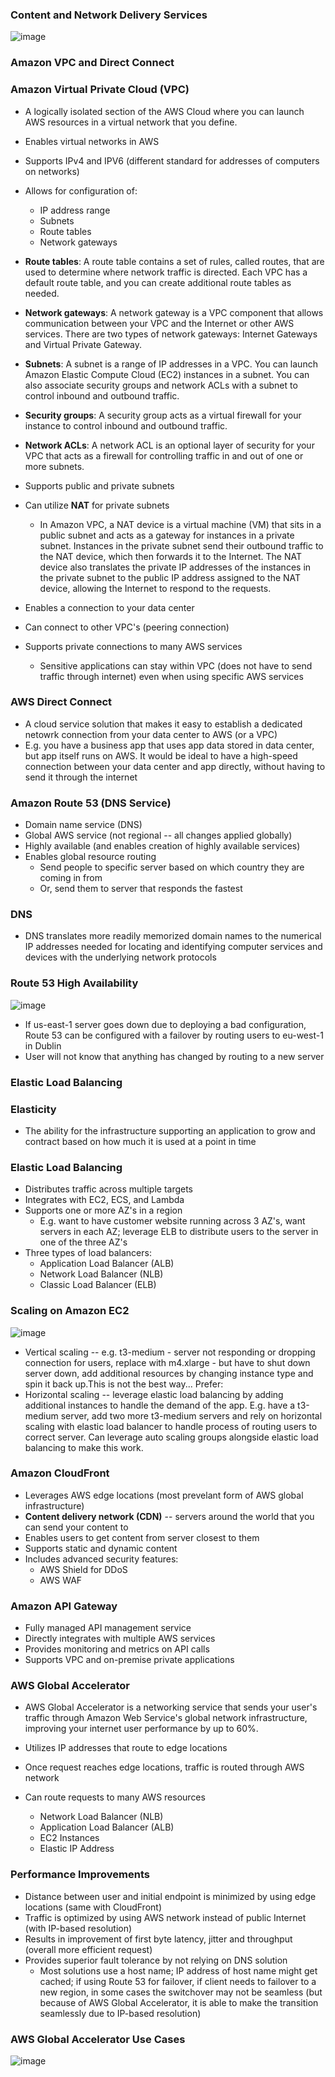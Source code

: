 ### Content and Network Delivery Services

![image](https://user-images.githubusercontent.com/114364831/212402391-a5015ac3-6aad-46dd-9f7a-ea519cdafc9f.png)

### Amazon VPC and Direct Connect

### Amazon Virtual Private Cloud (VPC)

* A logically isolated section of the AWS Cloud where you can launch AWS resources in a virtual network that you define.
* Enables virtual networks in AWS
* Supports IPv4 and IPV6 (different standard for addresses of computers on networks)
* Allows for configuration of:
  * IP address range
  * Subnets
  * Route tables
  * Network gateways

* **Route tables**: A route table contains a set of rules, called routes, that are used to determine where network traffic is directed. Each VPC has a default route table, and you can create additional route tables as needed.

* **Network gateways**: A network gateway is a VPC component that allows communication between your VPC and the Internet or other AWS services. There are two types of network gateways: Internet Gateways and Virtual Private Gateway.

* **Subnets**: A subnet is a range of IP addresses in a VPC. You can launch Amazon Elastic Compute Cloud (EC2) instances in a subnet. You can also associate security groups and network ACLs with a subnet to control inbound and outbound traffic.

* **Security groups**: A security group acts as a virtual firewall for your instance to control inbound and outbound traffic.

* **Network ACLs**: A network ACL is an optional layer of security for your VPC that acts as a firewall for controlling traffic in and out of one or more subnets.

* Supports public and private subnets
* Can utilize **NAT** for private subnets
  * In Amazon VPC, a NAT device is a virtual machine (VM) that sits in a public subnet and acts as a gateway for instances in a private subnet. Instances in the private subnet send their outbound traffic to the NAT device, which then forwards it to the Internet. The NAT device also translates the private IP addresses of the instances in the private subnet to the public IP address assigned to the NAT device, allowing the Internet to respond to the requests.
* Enables a connection to your data center
* Can connect to other VPC's (peering connection)
* Supports private connections to many AWS services
  * Sensitive applications can stay within VPC (does not have to send traffic through internet) even when using specific AWS services

### AWS Direct Connect

* A cloud service solution that makes it easy to establish a dedicated netowrk connection from your data center to AWS (or a VPC)
* E.g. you have a business app that uses app data stored in data center, but app itself runs on AWS. It would be ideal to have a high-speed connection between your data center and app directly, without having to send it through the internet

### Amazon Route 53 (DNS Service)

* Domain name service (DNS)
* Global AWS service (not regional -- all changes applied globally)
* Highly available (and enables creation of highly available services)
* Enables global resource routing
   * Send people to specific server based on which country they are coming in from
   * Or, send them to server that responds the fastest

### DNS

* DNS translates more readily memorized domain names to the numerical IP addresses needed for locating and identifying computer services and devices with the underlying network protocols

### Route 53 High Availability

![image](https://user-images.githubusercontent.com/114364831/212410761-152287ce-8e7f-402a-b9ec-718ba1213136.png)

- If us-east-1 server goes down due to deploying a bad configuration, Route 53 can be configured with a failover by routing users to eu-west-1 in Dublin
- User will not know that anything has changed by routing to a new server

### Elastic Load Balancing

### Elasticity

* The ability for the infrastructure supporting an application to grow and contract based on how much it is used at a point in time

### Elastic Load Balancing

* Distributes traffic across multiple targets
* Integrates with EC2, ECS, and Lambda
* Supports one or more AZ's in a region
  * E.g. want to have customer website running across 3 AZ's, want servers in each AZ; leverage ELB to distribute users to the server in one of the three AZ's
* Three types of load balancers:
  * Application Load Balancer (ALB)
  * Network Load Balancer (NLB)
  * Classic Load Balancer (ELB)

### Scaling on Amazon EC2

![image](https://user-images.githubusercontent.com/114364831/212412886-fed2a618-bd1d-49d6-85d5-ac1554f87500.png)

* Vertical scaling -- e.g. t3-medium - server not responding or dropping connection for users, replace with m4.xlarge - but have to shut down server down, add additional resources by changing instance type and spin it back up.This is not the best way... Prefer:
* Horizontal scaling -- leverage elastic load balancing by adding additional instances to handle the demand of the app. E.g. have a t3-medium server, add two more t3-medium servers and rely on horizontal scaling with elastic load balancer to handle process of routing users to correct server. Can leverage auto scaling groups alongside elastic load balancing to make this work.

### Amazon CloudFront

* Leverages AWS edge locations (most prevelant form of AWS global infrastructure)
* **Content delivery network (CDN)** -- servers around the world that you can send your content to
* Enables users to get content from server closest to them
* Supports static and dynamic content
* Includes advanced security features:
  * AWS Shield for DDoS
  * AWS WAF

### Amazon API Gateway

* Fully managed API management service
* Directly integrates with multiple AWS services
* Provides monitoring and metrics on API calls
* Supports VPC and on-premise private applications

### AWS Global Accelerator

* AWS Global Accelerator is a networking service that sends your user's traffic through Amazon Web Service's global network infrastructure, improving your internet user performance by up to 60%.

* Utilizes IP addresses that route to edge locations
* Once request reaches edge locations, traffic is routed through AWS network
* Can route requests to many AWS resources
  * Network Load Balancer (NLB)
  * Application Load Balancer (ALB)
  * EC2 Instances
  * Elastic IP Address
 
### Performance Improvements 
 
* Distance between user and initial endpoint is minimized by using edge locations (same with CloudFront)
* Traffic is optimized by using AWS network instead of public Internet (with IP-based resolution)
* Results in improvement of first byte latency, jitter and throughput (overall more efficient request)
* Provides superior fault tolerance by not relying on DNS solution
  * Most solutions use a host name; IP address of host name might get cached; if using Route 53 for failover, if client needs to failover to a new region, in some cases the switchover may not be seamless (but because of AWS Global Accelerator, it is able to make the transition seamlessly due to IP-based resolution)

### AWS Global Accelerator Use Cases

![image](https://user-images.githubusercontent.com/114364831/212754983-a82a0aea-5fb6-4ace-b27d-648a73e078a6.png)

